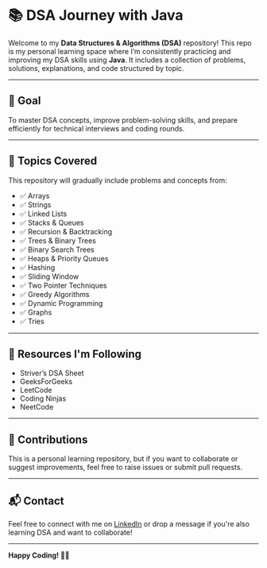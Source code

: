# 📚 DSA Journey with Java

Welcome to my **Data Structures & Algorithms (DSA)** repository! This repo is my personal learning space where I’m consistently practicing and improving my DSA skills using **Java**. It includes a collection of problems, solutions, explanations, and code structured by topic.

---

## 🚀 Goal

To master DSA concepts, improve problem-solving skills, and prepare efficiently for technical interviews and coding rounds.

---

## 📌 Topics Covered

This repository will gradually include problems and concepts from:

- ✅ Arrays
- ✅ Strings
- ✅ Linked Lists
- ✅ Stacks & Queues
- ✅ Recursion & Backtracking
- ✅ Trees & Binary Trees
- ✅ Binary Search Trees
- ✅ Heaps & Priority Queues
- ✅ Hashing
- ✅ Sliding Window
- ✅ Two Pointer Techniques
- ✅ Greedy Algorithms
- ✅ Dynamic Programming
- ✅ Graphs
- ✅ Tries

---

## 🧠 Resources I'm Following

- Striver’s DSA Sheet  
- GeeksForGeeks  
- LeetCode  
- Coding Ninjas  
- NeetCode  

---

## 🤝 Contributions

This is a personal learning repository, but if you want to collaborate or suggest improvements, feel free to raise issues or submit pull requests.

---

## 📬 Contact

Feel free to connect with me on [LinkedIn](https://www.linkedin.com/syed-raza-ali-cs) or drop a message if you're also learning DSA and want to collaborate!

---

**Happy Coding! 👨‍💻**
